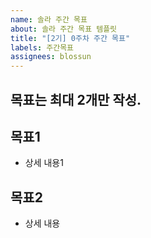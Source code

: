 ```yaml
---
name: 솔라 주간 목표 
about: 솔라 주간 목표 템플릿
title: "[2기] 0주차 주간 목표"
labels: 주간목표
assignees: blossun 
---
```


## 목표는 최대 2개만 작성. 

## 목표1 
- 상세 내용1

## 목표2 
- 상세 내용
